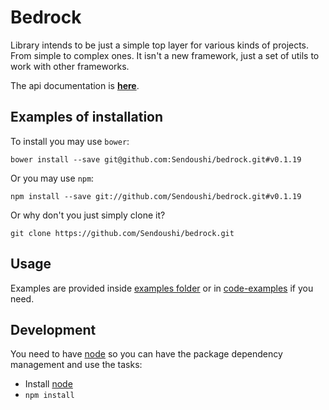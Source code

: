 # Bedrock

Library intends to be just a simple top layer for various kinds of projects. From simple to complex ones.
It isn't a new framework, just a set of utils to work with other frameworks.

The api documentation is **[here](doc/API.md)**.

## Examples of installation
To install you may use ```bower```:
```
bower install --save git@github.com:Sendoushi/bedrock.git#v0.1.19
```

Or you may use ```npm```:
```
npm install --save git://github.com/Sendoushi/bedrock.git#v0.1.19
```

Or why don't you just simply clone it?
```
git clone https://github.com/Sendoushi/bedrock.git
```

## Usage

Examples are provided inside [examples folder](https://github.com/Sendoushi/bedrock/tree/master/examples) or in [code-examples](https://github.com/Sendoushi/code-examples) if you need.

## Development

You need to have [node](http://nodejs.org) so you can have the package dependency management and use the tasks:
- Install [node](http://nodejs.org)
- `npm install`
